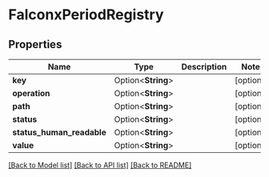# FalconxPeriodRegistry

## Properties

Name | Type | Description | Notes
------------ | ------------- | ------------- | -------------
**key** | Option<**String**> |  | [optional]
**operation** | Option<**String**> |  | [optional]
**path** | Option<**String**> |  | [optional]
**status** | Option<**String**> |  | [optional]
**status_human_readable** | Option<**String**> |  | [optional]
**value** | Option<**String**> |  | [optional]

[[Back to Model list]](./README.md#documentation-for-models) [[Back to API list]](./README.md#documentation-for-api-endpoints) [[Back to README]](../README.md)
